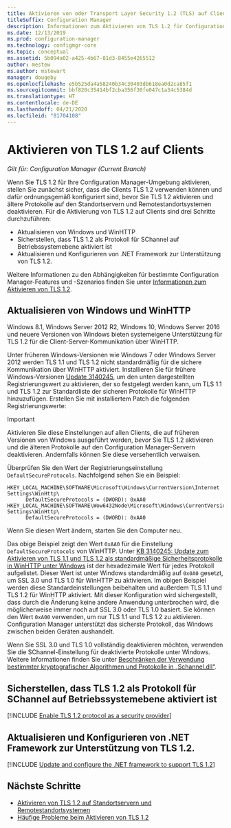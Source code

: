 ```yaml
---
title: Aktivieren von oder Transport Layer Security 1.2 (TLS) auf Clients
titleSuffix: Configuration Manager
description: Informationen zum Aktivieren von TLS 1.2 für Configuration Manager-Clients
ms.date: 12/13/2019
ms.prod: configuration-manager
ms.technology: configmgr-core
ms.topic: conceptual
ms.assetid: 5b094a02-a425-4b67-81d3-8455e4265512
author: mestew
ms.author: mstewart
manager: dougeby
ms.openlocfilehash: e5b525da4a58240b34c30403db618ea0d2ca85f1
ms.sourcegitcommit: bbf820c35414bf2cba356f30fe047c1a34c5384d
ms.translationtype: HT
ms.contentlocale: de-DE
ms.lasthandoff: 04/21/2020
ms.locfileid: "81704108"
---
```

# <a name="how-to-enable-tls-12-on-clients"></a>Aktivieren von TLS 1.2 auf Clients

*Gilt für: Configuration Manager (Current Branch)*

Wenn Sie TLS 1.2 für Ihre Configuration Manager-Umgebung aktivieren, stellen Sie zunächst sicher, dass die Clients TLS 1.2 verwenden können und dafür ordnungsgemäß konfiguriert sind, bevor Sie TLS 1.2 aktivieren und ältere Protokolle auf den Standortservern und Remotestandortsystemen deaktivieren. Für die Aktivierung von TLS 1.2 auf Clients sind drei Schritte durchzuführen:

- Aktualisieren von Windows und WinHTTP
- Sicherstellen, dass TLS 1.2 als Protokoll für SChannel auf Betriebssystemebene aktiviert ist
- Aktualisieren und Konfigurieren von .NET Framework zur Unterstützung von TLS 1.2.

Weitere Informationen zu den Abhängigkeiten für bestimmte Configuration Manager-Features und -Szenarios finden Sie unter [Informationen zum Aktivieren von TLS 1.2](enable-tls-1-2.md).

## <a name="update-windows-and-winhttp"></a><a name="bkmk_winhttp"></a> Aktualisieren von Windows und WinHTTP

Windows 8.1, Windows Server 2012 R2, Windows 10, Windows Server 2016 und neuere Versionen von Windows bieten systemeigene Unterstützung für TLS 1.2 für die Client-Server-Kommunikation über WinHTTP. 

Unter früheren Windows-Versionen wie Windows 7 oder Windows Server 2012 werden TLS 1.1 und TLS 1.2 nicht standardmäßig für die sichere Kommunikation über WinHTTP aktiviert. Installieren Sie für frühere Windows-Versionen [Update 3140245](https://support.microsoft.com/help/3140245), um den unten dargestellten Registrierungswert zu aktivieren, der so festgelegt werden kann, um TLS 1.1 und TLS 1.2 zur Standardliste der sicheren Protokolle für WinHTTP hinzuzufügen. Erstellen Sie mit installiertem Patch die folgenden Registrierungswerte:

> [!IMPORTANT]
> Aktivieren Sie diese Einstellungen auf allen Clients, die auf früheren Versionen von Windows ausgeführt werden, *bevor* Sie TLS 1.2 aktivieren und die älteren Protokolle auf den Configuration Manager-Servern deaktivieren. Andernfalls können Sie diese versehentlich verwaisen.

Überprüfen Sie den Wert der Registrierungseinstellung `DefaultSecureProtocols`. Nachfolgend sehen Sie ein Beispiel:

``` Registry
HKEY_LOCAL_MACHINE\SOFTWARE\Microsoft\Windows\CurrentVersion\Internet Settings\WinHttp\
      DefaultSecureProtocols = (DWORD): 0xAA0
HKEY_LOCAL_MACHINE\SOFTWARE\Wow6432Node\Microsoft\Windows\CurrentVersion\Internet Settings\WinHttp\
      DefaultSecureProtocols = (DWORD): 0xAA0
```

Wenn Sie diesen Wert ändern, starten Sie den Computer neu.

Das obige Beispiel zeigt den Wert `0xAA0` für die Einstellung `DefaultSecureProtocols` von WinHTTP. Unter [KB 3140245: Update zum Aktivieren von TLS 1.1 und TLS 1.2 als standardmäßige Sicherheitsprotokolle in WinHTTP unter Windows](https://support.microsoft.com/help/3140245) ist der hexadezimale Wert für jedes Protokoll aufgelistet. Dieser Wert ist unter Windows standardmäßig auf `0x0A0` gesetzt, um SSL 3.0 und TLS 1.0 für WinHTTP zu aktivieren. Im obigen Beispiel werden diese Standardeinstellungen beibehalten und außerdem TLS 1.1 und TLS 1.2 für WinHTTP aktiviert. Mit dieser Konfiguration wird sichergestellt, dass durch die Änderung keine andere Anwendung unterbrochen wird, die möglicherweise immer noch auf SSL 3.0 oder TLS 1.0 basiert. Sie können den Wert `0xA00` verwenden, um nur TLS 1.1 und TLS 1.2 zu aktivieren. Configuration Manager unterstützt das sicherste Protokoll, das Windows zwischen beiden Geräten aushandelt.

 Wenn Sie SSL 3.0 und TLS 1.0 vollständig deaktivieren möchten, verwenden Sie die SChannel-Einstellung für deaktivierte Protokolle unter Windows. Weitere Informationen finden Sie unter [Beschränken der Verwendung bestimmter kryptografischer Algorithmen und Protokolle in „Schannel.dll“](https://support.microsoft.com/help/245030/how-to-restrict-the-use-of-certain-cryptographic-algorithms-and-protoc).

## <a name="ensure-that-tls-12-is-enabled-as-a-protocol-for-schannel-at-the-operating-system-level"></a><a name="bkmk_protocol"></a> Sicherstellen, dass TLS 1.2 als Protokoll für SChannel auf Betriebssystemebene aktiviert ist

[!INCLUDE [Enable TLS 1.2 protocol as a security provider](includes/enable-tls-1-2-protocol-security-provider.md)]

## <a name="update-and-configure-the-net-framework-to-support-tls-12"></a><a name="bkmk_net"></a> Aktualisieren und Konfigurieren von .NET Framework zur Unterstützung von TLS 1.2.

[!INCLUDE [Update and configure the .NET framework to support TLS 1.2](includes/update-net-framework-to-support-tls-1-2.md)]


## <a name="next-steps"></a>Nächste Schritte

- [Aktivieren von TLS 1.2 auf Standortservern und Remotestandortsystemen](enable-tls-1-2-server.md)
- [Häufige Probleme beim Aktivieren von TLS 1.2](enable-tls-1-2-troubleshoot.md)

